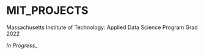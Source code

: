 # MIT_PROJECTS
Massachusetts Institute of Technology: Applied Data Science Program Grad 2022


*In Progress*_
